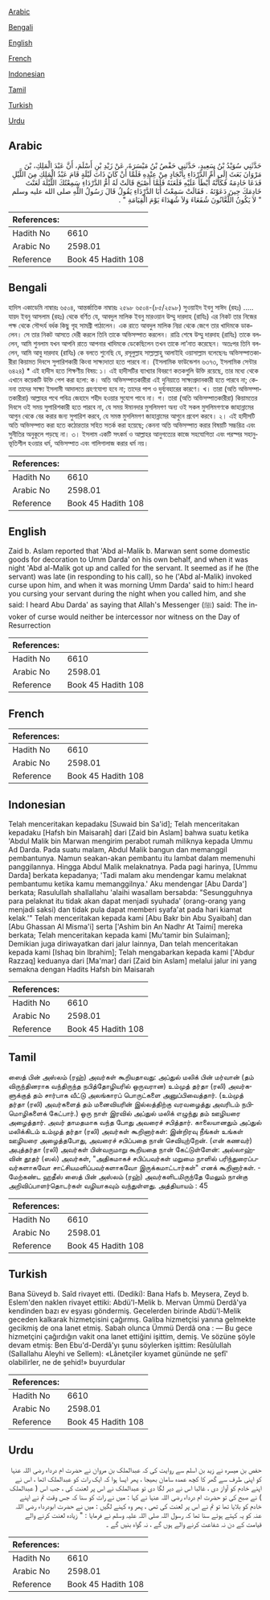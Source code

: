 [Arabic](#arabic)

[Bengali](#bengali)

[English](#english)

[French](#french)

[Indonesian](#indonesian)

[Tamil](#tamil)

[Turkish](#turkish)

[Urdu](#urdu)

## Arabic


<div dir="rtl" lang="ar" style={{fontSize:'larger',backgroundColor:'#f8f9fa',padding:20}}>
حَدَّثَنِي سُوَيْدُ بْنُ سَعِيدٍ، حَدَّثَنِي حَفْصُ بْنُ مَيْسَرَةَ، عَنْ زَيْدِ بْنِ أَسْلَمَ، أَنَّ عَبْدَ الْمَلِكِ، بْنَ مَرْوَانَ بَعَثَ إِلَى أُمِّ الدَّرْدَاءِ بِأَنْجَادٍ مِنْ عِنْدِهِ فَلَمَّا أَنْ كَانَ ذَاتَ لَيْلَةٍ قَامَ عَبْدُ الْمَلِكِ مِنَ اللَّيْلِ فَدَعَا خَادِمَهُ فَكَأَنَّهُ أَبْطَأَ عَلَيْهِ فَلَعَنَهُ فَلَمَّا أَصْبَحَ قَالَتْ لَهُ أُمُّ الدَّرْدَاءِ سَمِعْتُكَ اللَّيْلَةَ لَعَنْتَ خَادِمَكَ حِينَ دَعَوْتَهُ ‏.‏ فَقَالَتْ سَمِعْتُ أَبَا الدَّرْدَاءِ يَقُولُ قَالَ رَسُولُ اللَّهِ صلى الله عليه وسلم ‏ "‏ لاَ يَكُونُ اللَّعَّانُونَ شُفَعَاءَ وَلاَ شُهَدَاءَ يَوْمَ الْقِيَامَةِ ‏"‏ ‏.‏
</div>
<div style={{backgroundColor:'#f8f9fa',padding:20, marginBottom: 10}}><table> <thead> <tr> <th>References:</th> <th></th> </tr> </thead> <tbody><tr><td>Hadith No</td><td>6610</td></tr><tr><td>Arabic No</td><td>2598.01</td></tr><tr><td>Reference</td><td>Book 45 Hadith 108</td></tr></tbody></table></div>

## Bengali


<div dir="ltr" lang="bn" style={{fontSize:'larger',backgroundColor:'#f8f9fa',padding:20}}>
হাদিস একাডেমি নাম্বারঃ ৬৫০৪, আন্তর্জাতিক নাম্বারঃ ২৫৯৮ ৬৫০৪-(৮৫/২৫৯৮) সুওয়াইদ ইবনু সাঈদ (রহঃ) ..... যায়দ ইবনু আসলাম (রহঃ) থেকে বর্ণিত যে, আবদুল মালিক ইবনু মারওয়ান উম্মু দারদাহ (রাযিঃ) এর নিকট তার নিজের পক্ষ থেকে সৌন্দর্য বর্ধক কিছু গৃহ সামগ্ৰী পাঠালেন। এক রাতে আবদুল মালিক নিদ্রা থেকে জেগে তার খাদিমকে ডাকলেন। সে তার নিকট আসতে দেরী করলে তিনি তাকে অভিসম্পাত করলেন। রাত্রি শেষে উম্মু দারদাহ (রাযিঃ) তাকে বললেন, আমি শুনলাম যখন আপনি রাতে আপনার খাদিমকে ডেকেছিলেন তখন তাকে লা’নাত করেছেন। অতঃপর তিনি বললেন, আমি আবু দারদাহ (রাযিঃ) কে বলতে শুনেছি যে, রসূলুল্লাহ সাল্লাল্লাহু আলাইহি ওয়াসাল্লাম বলেছেনঃ অভিসম্পাতকারীরা কিয়ামত দিবসে সুপারিশকারী কিংবা সাক্ষ্যদাতা হতে পারবে না। (ইসলামিক ফাউন্ডেশন ৬৩৭৩, ইসলামিক সেন্টার ৬৪২৪) * এই হাদীস হতে শিক্ষণীয় বিষয়: ১। এই হাদীসটির ব্যাখ্যার বিবরণে কতকগুলি উক্তি রয়েছে, তার মধ্যে থেকে এখানে কয়েকটি উক্তি পেশ করা হলো: ক। অতি অভিসম্পাতকারীরা এই দুনিয়াতে সাক্ষ্যপ্রদানকারী হতে পারবে না; কেননা তাদের সাক্ষ্য ইসলামী আদালতে গ্রহণযোগ্য হবে না; তাদের পাপ ও দুর্ব্যবহারের কারণে। খ। তারা (অতি অভিসম্পাতকারীরা) আল্লাহর পথে পবিত্র জেহাদে শহীদ হওয়ার সুযোগ পাবে না। গ। তারা (অতি অভিসম্পাতকারীরা) কিয়ামতের দিবসে ওই সময় সুপারিশকারী হতে পারবে না, যে সময় ঈমানদার মুসলিমগণ অন্য ওই সকল মুসলিমগণকে জাহান্নামের আগুন থেকে বের করার জন্য সুপারিশ করবে, যে সমস্ত মুসলিমগণ জাহান্নামের আগুনে প্রবেশ করবে। ২। এই হাদীসটি অতি অভিসম্পাত করা হতে কঠোরতার সহিত সতর্ক করা হয়েছে; কেননা অতি অভিসম্পাত করার বিষয়টি সচ্চরিত্র এবং সুনীতির অনুকূলে পড়ছে না। ৩। ইসলাম একটি সৎকর্ম ও আল্লাহর আনুগত্যের কাজে সহযোগিতা এবং পরস্পর সহানুভূতিশীল হওয়ার ধর্ম, অভিসম্পাত এবং গালিগালাজ করার ধর্ম নয়।
</div>
<div style={{backgroundColor:'#f8f9fa',padding:20, marginBottom: 10}}><table> <thead> <tr> <th>References:</th> <th></th> </tr> </thead> <tbody><tr><td>Hadith No</td><td>6610</td></tr><tr><td>Arabic No</td><td>2598.01</td></tr><tr><td>Reference</td><td>Book 45 Hadith 108</td></tr></tbody></table></div>

## English


<div dir="ltr" lang="en" style={{fontSize:'larger',backgroundColor:'#f8f9fa',padding:20}}>
Zaid b. Aslam reported that 'Abd al-Malik b. Marwan sent some domestic goods for decoration to Umm Darda' on his own behalf, and when it was night 'Abd al-Malik got up and called for the servant. It seemed as if he (the servant) was late (in responding to his call), so he ('Abd al-Malik) invoked curse upon him, and when it was morning Umm Darda' said to him:I heard you cursing your servant during the night when you called him, and she said: I heard Abu Darda' as saying that Allah's Messenger (ﷺ) said: The invoker of curse would neither be intercessor nor witness on the Day of Resurrection
</div>
<div style={{backgroundColor:'#f8f9fa',padding:20, marginBottom: 10}}><table> <thead> <tr> <th>References:</th> <th></th> </tr> </thead> <tbody><tr><td>Hadith No</td><td>6610</td></tr><tr><td>Arabic No</td><td>2598.01</td></tr><tr><td>Reference</td><td>Book 45 Hadith 108</td></tr></tbody></table></div>

## French


<div dir="ltr" lang="fr" style={{fontSize:'larger',backgroundColor:'#f8f9fa',padding:20}}>

</div>
<div style={{backgroundColor:'#f8f9fa',padding:20, marginBottom: 10}}><table> <thead> <tr> <th>References:</th> <th></th> </tr> </thead> <tbody><tr><td>Hadith No</td><td>6610</td></tr><tr><td>Arabic No</td><td>2598.01</td></tr><tr><td>Reference</td><td>Book 45 Hadith 108</td></tr></tbody></table></div>

## Indonesian


<div dir="ltr" lang="id" style={{fontSize:'larger',backgroundColor:'#f8f9fa',padding:20}}>
Telah menceritakan kepadaku [Suwaid bin Sa'id]; Telah menceritakan kepadaku [Hafsh bin Maisarah] dari [Zaid bin Aslam] bahwa suatu ketika 'Abdul Malik bin Marwan mengirim perabot rumah miliknya kepada Ummu Ad Darda. Pada suatu malam, Abdul Malik bangun dan memanggil pembantunya. Namun seakan-akan pembantu itu lambat dalam memenuhi panggilannya. Hingga Abdul Malik melaknatnya. Pada pagi harinya, [Ummu Darda] berkata kepadanya; 'Tadi malam aku mendengar kamu melaknat pembantumu ketika kamu memanggilnya.' Aku mendengar [Abu Darda'] berkata; Rasulullah shallallahu 'alaihi wasallam bersabda: "Sesungguhnya para pelaknat itu tidak akan dapat menjadi syuhada' (orang-orang yang menjadi saksi) dan tidak pula dapat memberi syafa'at pada hari kiamat kelak.'" Telah menceritakan kepada kami [Abu Bakr bin Abu Syaibah] dan [Abu Ghassan Al Misma'i] serta ['Ashim bin An Nadhr At Taimi] mereka berkata; Telah menceritakan kepada kami [Mu'tamir bin Sulaiman]; Demikian juga diriwayatkan dari jalur lainnya, Dan telah menceritakan kepada kami [Ishaq bin Ibrahim]; Telah mengabarkan kepada kami ['Abdur Razzaq] keduanya dari [Ma'mar] dari [Zaid bin Aslam] melalui jalur ini yang semakna dengan Hadits Hafsh bin Maisarah
</div>
<div style={{backgroundColor:'#f8f9fa',padding:20, marginBottom: 10}}><table> <thead> <tr> <th>References:</th> <th></th> </tr> </thead> <tbody><tr><td>Hadith No</td><td>6610</td></tr><tr><td>Arabic No</td><td>2598.01</td></tr><tr><td>Reference</td><td>Book 45 Hadith 108</td></tr></tbody></table></div>

## Tamil


<div dir="ltr" lang="ta" style={{fontSize:'larger',backgroundColor:'#f8f9fa',padding:20}}>
ஸைத் பின் அஸ்லம் (ரஹ்) அவர்கள் கூறியதாவது: அப்துல் மலிக் பின் மர்வான் (தம் விருந்தினராக வந்திருந்த நபித்தோழியரில் ஒருவரான) உம்முத் தர்தா (ரலி) அவர்களுக்குத் தம் சார்பாக வீட்டு அலங்காரப் பொருட்களை அனுப்பிவைத்தார். (உம்முத் தர்தா (ரலி) அவர்களைத் தம் மனைவியரின் இல்லத்திற்கு வரவழைத்து அவரிடம் நபிமொழிகளைக் கேட்பார்.) ஒரு நாள் இரவில் அப்துல் மலிக் எழுந்து தம் ஊழியரை அழைத்தார். அவர் தாமதமாக வந்த போது அவரைச் சபித்தார். காலையானதும் அப்துல் மலிக்கிடம் உம்முத் தர்தா (ரலி) அவர்கள் கூறினார்கள்: இன்றிரவு நீங்கள் உங்கள் ஊழியரை அழைத்தபோது, அவரைச் சபிப்பதை நான் செவியுற்றேன். (என் கணவர்) அபுத்தர்தா (ரலி) அவர்கள் பின்வருமாறு கூறியதை நான் கேட்டுள்ளேன்: அல்லாஹ்வின் தூதர் (ஸல்) அவர்கள், "அதிகமாகச் சபிப்பவர்கள் மறுமை நாளில் பரிந்துரைப்பவர்களாகவோ சாட்சியமளிப்பவர்களாகவோ இருக்கமாட்டார்கள்" எனக் கூறினார்கள். - மேற்கண்ட ஹதீஸ் ஸைத் பின் அஸ்லம் (ரஹ்) அவர்களிடமிருந்தே மேலும் நான்கு அறிவிப்பாளர்தொடர்கள் வழியாகவும் வந்துள்ளது. அத்தியாயம் : 45
</div>
<div style={{backgroundColor:'#f8f9fa',padding:20, marginBottom: 10}}><table> <thead> <tr> <th>References:</th> <th></th> </tr> </thead> <tbody><tr><td>Hadith No</td><td>6610</td></tr><tr><td>Arabic No</td><td>2598.01</td></tr><tr><td>Reference</td><td>Book 45 Hadith 108</td></tr></tbody></table></div>

## Turkish


<div dir="ltr" lang="tr" style={{fontSize:'larger',backgroundColor:'#f8f9fa',padding:20}}>
Bana Süveyd b. Saîd rivayet etti. (Dediki): Bana Hafs b. Meysera, Zeyd b. Eslem'den naklen rivayet ettiki: Abdü'l-Melik b. Mervan Ümmü Derdâ'ya kendinden bazı ev eşyası göndermiş. Gecelerden birinde Abdü'l-Melik geceden kalkarak hizmetçisini çağırmış. Galiba hizmetçisi yanına gelmekte gecikmiş de ona lanet etmiş. Sabah olunca Ümmü Derdâ ona : — Bu gece hizmetçini çağırdığın vakit ona lanet ettiğini işittim, demiş. Ve sözüne şöyle devam etmiş: Ben Ebu'd-Derdâ'yı şunu söylerken işittim: Resûlullah (Sallallahu Aleyhi ve Sellem): «Lânetçiler kıyamet gününde ne şefî' olabilirler, ne de şehid!» buyurdular
</div>
<div style={{backgroundColor:'#f8f9fa',padding:20, marginBottom: 10}}><table> <thead> <tr> <th>References:</th> <th></th> </tr> </thead> <tbody><tr><td>Hadith No</td><td>6610</td></tr><tr><td>Arabic No</td><td>2598.01</td></tr><tr><td>Reference</td><td>Book 45 Hadith 108</td></tr></tbody></table></div>

## Urdu


<div dir="rtl" lang="ur" style={{fontSize:'larger',backgroundColor:'#f8f9fa',padding:20}}>
حفص بن میسرہ نے زید بن اسلم سے روایت کی کہ عبدالملک بن مروان نے حضرت ام درداء رضی اللہ عنہا کو اپنی طرف سے گھر کا کچھ عمدہ سامان بھیجا ، پھر ایسا ہوا کہ ایک رات کو عبدالملک اٹھا ، اس نے اپنے خادم کو آواز دی ، غالبا اس نے دیر لگا دی تو عبدالملک نے اس پر لعنت کی ، جب اس ( عبدالملک ) نے صبح کی تو حضرت ام درداء رضی اللہ عنہا نے کہا : میں نے رات کو سنا کہ جس وقت تم نے اپنے خادم کو بلایا تھا تو تم نے اس پر لعنت کی تھی ، پھر وہ کہنے لگیں : میں نے حضرت ابودرداء رضی اللہ عنہ کو یہ کہتے ہوئے سنا تھا کہ رسول اللہ صلی اللہ علیہ وسلم نے فرمایا : " زیادہ لعنت کرنے والے قیامت کے دن نہ شفاعت کرنے والے ہوں گے ، نہ گواہ بنیں گے ۔
</div>
<div style={{backgroundColor:'#f8f9fa',padding:20, marginBottom: 10}}><table> <thead> <tr> <th>References:</th> <th></th> </tr> </thead> <tbody><tr><td>Hadith No</td><td>6610</td></tr><tr><td>Arabic No</td><td>2598.01</td></tr><tr><td>Reference</td><td>Book 45 Hadith 108</td></tr></tbody></table></div>